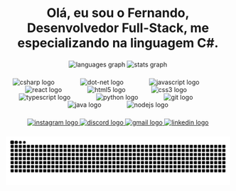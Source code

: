 <h1 align="center">Olá, eu sou o Fernando, Desenvolvedor Full-Stack, me especializando na linguagem C#.</h1>

###

<div align="center">
  <img src="https://github-readme-stats.vercel.app/api/top-langs?username=FernandoGarciaRangel&locale=pt-br&hide_title=false&layout=compact&card_width=320&langs_count=6&theme=codeSTACKr&hide_border=false" height="175" alt="languages graph"  />
  <img src="https://github-readme-stats.vercel.app/api?username=FernandoGarciaRangel&hide_title=false&hide_rank=false&show_icons=true&include_all_commits=true&count_private=false&disable_animations=false&theme=codeSTACKr&locale=pt-br&hide_border=false&custom_title=Minhas%20estat%C3%ADsticas" height="175" alt="stats graph"  />
</div>

###

<div align="center">
  <img src="https://cdn.jsdelivr.net/gh/devicons/devicon/icons/csharp/csharp-plain.svg" height="55" alt="csharp logo"  />
  <img width="50" />
  <img src="https://cdn.jsdelivr.net/gh/devicons/devicon/icons/dot-net/dot-net-plain-wordmark.svg" height="55" alt="dot-net logo"  />
  <img width="50" />
  <img src="https://cdn.jsdelivr.net/gh/devicons/devicon/icons/javascript/javascript-original.svg" height="55" alt="javascript logo"  />
  <img width="50" />
  <img src="https://cdn.jsdelivr.net/gh/devicons/devicon/icons/react/react-original-wordmark.svg" height="55" alt="react logo"  />
  <img width="50" />
  <img src="https://cdn.jsdelivr.net/gh/devicons/devicon/icons/html5/html5-plain-wordmark.svg" height="55" alt="html5 logo"  />
  <img width="50" />
  <img src="https://cdn.jsdelivr.net/gh/devicons/devicon/icons/css3/css3-plain-wordmark.svg" height="55" alt="css3 logo"  />
  <img width="50" />
  <img src="https://cdn.jsdelivr.net/gh/devicons/devicon/icons/typescript/typescript-plain.svg" height="55" alt="typescript logo"  />
  <img width="50" />
  <img src="https://cdn.jsdelivr.net/gh/devicons/devicon/icons/python/python-original.svg" height="55" alt="python logo"  />
  <img width="50" />
  <img src="https://cdn.jsdelivr.net/gh/devicons/devicon/icons/git/git-plain-wordmark.svg" height="55" alt="git logo"  />
  <img width="50" />
  <img src="https://cdn.jsdelivr.net/gh/devicons/devicon/icons/java/java-original-wordmark.svg" height="55" alt="java logo"  />
  <img width="50" />
  <img src="https://cdn.jsdelivr.net/gh/devicons/devicon/icons/nodejs/nodejs-original-wordmark.svg" height="55" alt="nodejs logo"  />
</div>

###

<div align="center">
  <a href="https://www.instagram.com/fernandogarciarangell/" target="_blank">
    <img src="https://img.shields.io/static/v1?message=Instagram&logo=instagram&label=&color=E4405F&logoColor=white&labelColor=&style=flat" height="60" alt="instagram logo"  />
  </a>
  <a href="https://discord.com/users/fernando_garcia_rangel" target="_blank">
    <img src="https://img.shields.io/static/v1?message=Discord&logo=discord&label=&color=7289DA&logoColor=white&labelColor=&style=flat" height="60" alt="discord logo"  />
  </a>
  <a href="mailto:fernandolyon.fg@gmail.com" target="_blank">
    <img src="https://img.shields.io/static/v1?message=Gmail&logo=gmail&label=&color=D14836&logoColor=white&labelColor=&style=flat" height="60" alt="gmail logo"  />
  </a>
  <a href="https://www.linkedin.com/in/fernandograngel/" target="_blank">
    <img src="https://img.shields.io/static/v1?message=LinkedIn&logo=linkedin&label=&color=0077B5&logoColor=white&labelColor=&style=flat" height="60" alt="linkedin logo"  />
  </a>
</div>

###

<img src="https://raw.githubusercontent.com/FernandoGarciaRangel/FernandoGarciaRangel/output/snake.svg" alt="Snake animation" />

###
